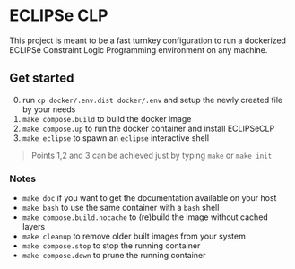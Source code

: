 # ECLIPSe CLP

This project is meant to be a fast turnkey configuration to run a dockerized ECLIPSe Constraint Logic Programming environment on any machine.

## Get started

0. run `cp docker/.env.dist docker/.env` and setup the newly created file by your needs
1. `make compose.build` to build the docker image
2. `make compose.up` to run the docker container and install ECLIPSeCLP
3. `make eclipse` to spawn an `eclipse` interactive shell

> Points 1,2 and 3 can be achieved just by typing `make` or `make init`

### Notes

- `make doc` if you want to get the documentation available on your host
- `make bash` to use the same container with a `bash` shell
- `make compose.build.nocache` to (re)build the image without cached layers
- `make cleanup` to remove older built images from your system
- `make compose.stop` to stop the running container
- `make compose.down` to prune the running container
